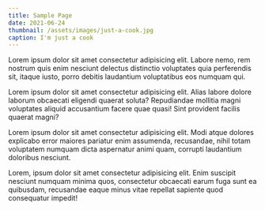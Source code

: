 ```yaml
---
title: Sample Page
date: 2021-06-24
thumbnail: /assets/images/just-a-cook.jpg
caption: I'm just a cook
---
```

Lorem ipsum dolor sit amet consectetur adipisicing elit. Labore nemo, rem nostrum quis enim nesciunt delectus distinctio voluptates quia perferendis sit, itaque iusto, porro debitis laudantium voluptatibus eos numquam qui.

Lorem ipsum dolor sit amet consectetur adipisicing elit. Alias labore dolore laborum obcaecati eligendi quaerat soluta? Repudiandae mollitia magni voluptates aliquid accusantium facere quae quasi! Sint provident facilis quaerat magni?

Lorem ipsum dolor sit amet consectetur adipisicing elit. Modi atque dolores explicabo error maiores pariatur enim assumenda, recusandae, nihil totam voluptatem numquam dicta aspernatur animi quam, corrupti laudantium doloribus nesciunt.

Lorem, ipsum dolor sit amet consectetur adipisicing elit. Enim suscipit nesciunt numquam minima quos, consectetur obcaecati earum fuga sunt ea quibusdam, recusandae eaque minus vitae repellat sapiente quod consequatur impedit!